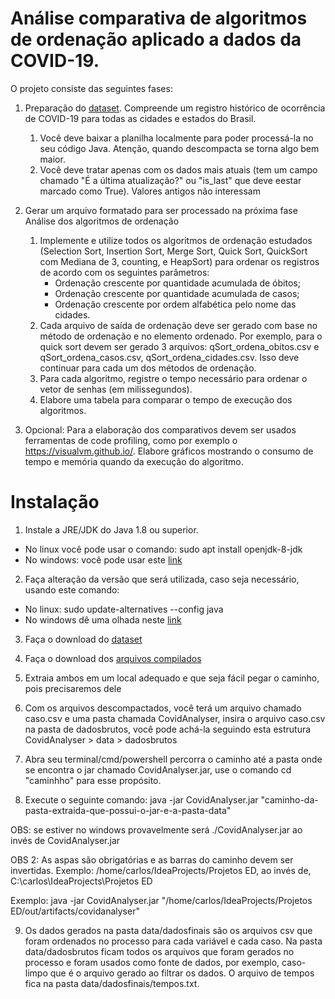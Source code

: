 # Análise comparativa de algoritmos de ordenação aplicado a dados da COVID-19.

O projeto consiste das seguintes fases:

1. Preparação do [dataset](https://data.brasil.io/dataset/covid19/caso.csv.gz). Compreende um registro histórico de ocorrência de COVID-19 para todas as cidades e estados do Brasil.
    1. Você deve baixar a planilha localmente para poder processá-la no seu código Java. Atenção, quando descompacta se torna algo bem maior.
    2. Você deve tratar apenas com os dados mais atuais (tem um campo chamado "É a última atualização?" ou "is_last" que deve eestar marcado como True). Valores antigos não interessam
    
2. Gerar um arquivo formatado para ser processado na próxima fase
Análise dos algoritmos de ordenação
    1. Implemente e utilize todos os algoritmos de ordenação estudados (Selection Sort, Insertion Sort, Merge Sort, Quick Sort, QuickSort com Mediana de 3, counting, e HeapSort) para ordenar os registros de acordo com os seguintes parâmetros:
        * Ordenação crescente por quantidade acumulada de óbitos;
        * Ordenação crescente por quantidade acumulada de casos;
        * Ordenação crescente por ordem alfabética pelo nome das cidades.
    2. Cada arquivo de saída de ordenação deve ser gerado com base no método de ordenação e no elemento ordenado. Por exemplo, para o quick sort devem ser gerado 3 arquivos: qSort_ordena_obitos.csv e qSort_ordena_casos.csv, qSort_ordena_cidades.csv. Isso deve continuar para cada um dos métodos de ordenação.
    3. Para cada algoritmo, registre o tempo necessário para ordenar o vetor de senhas (em milissegundos).
    4. Elabore uma tabela para comparar o tempo de execução dos algoritmos.
3. Opcional: Para a elaboração dos comparativos devem ser usados ferramentas de code profiling, como por exemplo o https://visualvm.github.io/. Elabore gráficos mostrando o consumo de tempo e memória quando da execução do algoritmo.

# Instalação

1. Instale a JRE/JDK do Java 1.8 ou superior.
  * No linux você pode usar o comando: sudo apt install openjdk-8-jdk
  * No windows: você pode usar este [link](https://www.java.com/pt-BR/download/ie_manual.jsp?locale=pt_BR)

2. Faça alteração da versão que será utilizada, caso seja necessário, usando este comando: 
  * No linux: sudo update-alternatives --config java
  * No windows dê uma olhada neste [link](https://www.java.com/pt-BR/download/help/update_runtime_settings.html)

3. Faça o download do [dataset](https://data.brasil.io/dataset/covid19/caso.csv.gz)

4. Faça o download dos [arquivos compilados](https://drive.google.com/file/d/1dqpuIVC6F3H617xh-iiWQ6KfFcVv7TkT/view?usp=sharing)

5. Extraia ambos em um local adequado e que seja fácil pegar o caminho, pois precisaremos dele

6. Com os arquivos descompactados, você terá um arquivo chamado caso.csv e uma pasta chamada CovidAnalyser, insira o arquivo caso.csv na pasta de dadosbrutos, você pode achá-la seguindo esta estrutura CovidAnalyser > data > dadosbrutos

7. Abra seu terminal/cmd/powershell percorra o caminho até a pasta onde se encontra o jar chamado CovidAnalyser.jar, use o comando cd "caminhho" para esse propósito.

8. Execute o seguinte comando: java -jar CovidAnalyser.jar "caminho-da-pasta-extraida-que-possui-o-jar-e-a-pasta-data"

OBS: se estiver no windows provavelmente será ./CovidAnalyser.jar ao invés de CovidAnalyser.jar

OBS 2: As aspas são obrigatórias e as barras do caminho devem ser invertidas. Exemplo: /home/carlos/IdeaProjects/Projetos ED, ao invés de,  C:\carlos\IdeaProjects\Projetos ED

Exemplo: java -jar CovidAnalyser.jar "/home/carlos/IdeaProjects/Projetos ED/out/artifacts/covidanalyser"

9. Os dados gerados na pasta data/dadosfinais são os arquivos csv que foram ordenados no processo para cada variável e cada caso. Na pasta data/dadosbrutos ficam todos os arquivos que foram gerados no processo e foram usados como fonte de dados, por exemplo, caso-limpo que é o arquivo gerado ao filtrar os dados. O arquivo de tempos fica na pasta data/dadosfinais/tempos.txt.